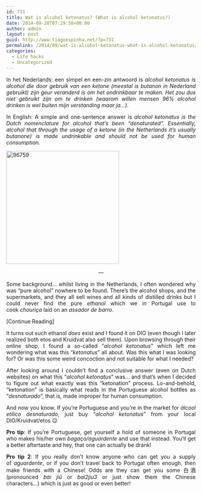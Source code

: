 ```yaml
---
id: 731
title: Wat is alcohol ketonatus? (What is alcohol ketonatus?)
date: 2014-09-28T07:29:58+00:00
author: admin
layout: post
guid: http://www.tiagoespinha.net/?p=731
permalink: /2014/09/wat-is-alcohol-ketonatus-what-is-alcohol-ketonatus/
categories:
  - Life hacks
  - Uncategorized
---
```

<p style="text-align: justify;">
  In het Nederlands: een simpel en een-zin antwoord is <em>alcohol ketonatus is alcohol die door gebruik van een ketone (meestal is butanon in Nederland gebruikt) zijn geur veranderd is om het ondrinkbaar te maken. Het zou dus niet gebruikt zijn om te drinken (waarom willen mensen 96% alcohol drinken is wel buiten mijn verstanding maar ja&#8230;)</em>.
</p>

<p style="text-align: justify;">
  In English: A simple and one-sentence answer is <em>alcohol ketonatus is the Dutch nomenclature for alcohol that&#8217;s been &#8220;denaturated&#8221;. Essentially, alcohol that through the usage of a ketone (in the Netherlands it&#8217;s usually butanone) is made undrinkable and should not be used for human consumption.</em>
</p>

<p style="text-align: justify;">
  <a href="https://www.tiagoespinha.net/wp-content/uploads/2014/09/96759.jpg" rel="lightbox[731]" title="Wat is alcohol ketonatus? (What is alcohol ketonatus?)"><img class="aligncenter wp-image-732" src="https://www.tiagoespinha.net/wp-content/uploads/2014/09/96759.jpg" alt="96759" width="300" height="300" /></a>
</p>

<p style="text-align: center;">
  &#8212;
</p>

<p style="text-align: justify;">
  Some background&#8230; whilst living in the Netherlands, I often wondered why was &#8220;pure alcohol&#8221; nowhere to be found. There&#8217;s the alcohol shops, and the supermarkets, and they all sell wines and all kinds of distilled drinks but I could never find the pure <em>ethanol</em> which we in Portugal use to cook <em>chouriça</em> laid on an <em>assador de barro</em>.
</p>

<p style="text-align: justify;">
  [Continue Reading]
</p>

<p style="text-align: justify;">
  <!--more-->
</p>

<p style="text-align: justify;">
  It turns out such ethanol <i>does</i> exist and I found it on DIO (even though I later realized both etos and Kruidvat also sell them). Upon browsing through their online shop, I found a so-called &#8220;<em>alcohol ketonatus</em>&#8221; which left me wondering what was this &#8220;<em>ketonatus</em>&#8221; all about. Was this what I was looking for? Or was this some weird concoction and not suitable for what I needed?
</p>

<p style="text-align: justify;">
  After looking around I couldn&#8217;t find a conclusive answer (even on Dutch websites) on what this &#8220;<em>alcohol ketonatus</em>&#8221; was&#8230; and that&#8217;s when I decided to figure out what exactly was this &#8220;ketonation&#8221; process. Lo-and-behold, &#8220;ketonation&#8221; is basically what reads in the Portuguese alcohol bottles as &#8220;<em>desnaturado</em>&#8220;, that is, made improper for human consumption.
</p>

<p style="text-align: justify;">
  And now you know. If you&#8217;re Portuguese and you&#8217;re in the market for <em>álcool etílico desnaturado</em>, just buy &#8220;<em>alcohol ketonatus</em>&#8221; from your local DIO/Kruidvat/etos 😉
</p>

<p style="text-align: justify;">
  <strong>Pro tip</strong>: If you&#8217;re Portuguese, get yourself a hold of someone in Portugal who makes his/her own <em>bagaço/aguardente</em> and use that instead. You&#8217;ll get a better aftertaste and hey, that one can actually be drank!
</p>

<p style="text-align: justify;">
  <strong>Pro tip 2</strong>: If you really don&#8217;t know anyone who can get you a supply of <em>aguardente</em>, or if you don&#8217;t travel back to Portugal often enough, then make friends with a Chinese! Odds are they can get you some 白酒 (pronounced <em>bái jiǔ</em> or <em>bai2jiu3</em> or just show them the Chinese characters&#8230;) which is just as good or even better!
</p>
